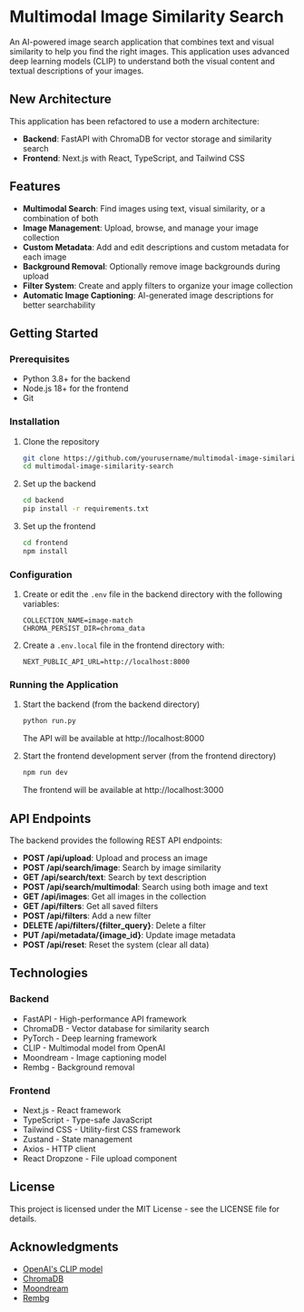 # Multimodal Image Similarity Search

An AI-powered image search application that combines text and visual similarity to help you find the right images. This application uses advanced deep learning models (CLIP) to understand both the visual content and textual descriptions of your images.

## New Architecture

This application has been refactored to use a modern architecture:

- **Backend**: FastAPI with ChromaDB for vector storage and similarity search
- **Frontend**: Next.js with React, TypeScript, and Tailwind CSS

## Features

- **Multimodal Search**: Find images using text, visual similarity, or a combination of both
- **Image Management**: Upload, browse, and manage your image collection
- **Custom Metadata**: Add and edit descriptions and custom metadata for each image
- **Background Removal**: Optionally remove image backgrounds during upload
- **Filter System**: Create and apply filters to organize your image collection
- **Automatic Image Captioning**: AI-generated image descriptions for better searchability

## Getting Started

### Prerequisites

- Python 3.8+ for the backend
- Node.js 18+ for the frontend
- Git

### Installation

1. Clone the repository
   ```bash
   git clone https://github.com/yourusername/multimodal-image-similarity-search.git
   cd multimodal-image-similarity-search
   ```

2. Set up the backend
   ```bash
   cd backend
   pip install -r requirements.txt
   ```

3. Set up the frontend
   ```bash
   cd frontend
   npm install
   ```

### Configuration

1. Create or edit the `.env` file in the backend directory with the following variables:
   ```
   COLLECTION_NAME=image-match
   CHROMA_PERSIST_DIR=chroma_data
   ```

2. Create a `.env.local` file in the frontend directory with:
   ```
   NEXT_PUBLIC_API_URL=http://localhost:8000
   ```

### Running the Application

1. Start the backend (from the backend directory)
   ```bash
   python run.py
   ```
   The API will be available at http://localhost:8000

2. Start the frontend development server (from the frontend directory)
   ```bash
   npm run dev
   ```
   The frontend will be available at http://localhost:3000

## API Endpoints

The backend provides the following REST API endpoints:

- **POST /api/upload**: Upload and process an image
- **POST /api/search/image**: Search by image similarity
- **GET /api/search/text**: Search by text description
- **POST /api/search/multimodal**: Search using both image and text
- **GET /api/images**: Get all images in the collection
- **GET /api/filters**: Get all saved filters
- **POST /api/filters**: Add a new filter
- **DELETE /api/filters/{filter_query}**: Delete a filter
- **PUT /api/metadata/{image_id}**: Update image metadata
- **POST /api/reset**: Reset the system (clear all data)

## Technologies

### Backend
- FastAPI - High-performance API framework
- ChromaDB - Vector database for similarity search
- PyTorch - Deep learning framework
- CLIP - Multimodal model from OpenAI
- Moondream - Image captioning model
- Rembg - Background removal

### Frontend
- Next.js - React framework
- TypeScript - Type-safe JavaScript
- Tailwind CSS - Utility-first CSS framework
- Zustand - State management
- Axios - HTTP client
- React Dropzone - File upload component

## License

This project is licensed under the MIT License - see the LICENSE file for details.

## Acknowledgments

- [OpenAI's CLIP model](https://github.com/openai/CLIP)
- [ChromaDB](https://github.com/chroma-core/chroma)
- [Moondream](https://github.com/vikhyat/moondream)
- [Rembg](https://github.com/danielgatis/rembg)
